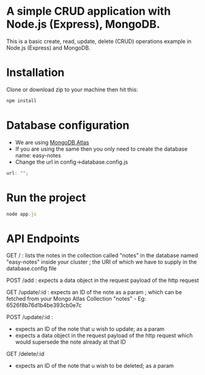 # A simple CRUD application with Node.js (Express), MongoDB.

This is a basic create, read, update, delete (CRUD) operations example in Node.js (Express) and MongoDB.

# Installation

Clone or download zip to your machine then hit this:

```javascript
npm install
```

# Database configuration

- We are using [MongoDB Atlas](https://www.mongodb.com/cloud/atlas)
- If you are using the same then you only need to create the database name: easy-notes
- Change the url in config->database.config.js

```javascript
url: "";
```

# Run the project

```javascript
node app.js
```

# API Endpoints

GET / : lists the notes in the collection called "notes" in the database named "easy-notes" inside your cluster ; the URI of which we have to supply in the database.config file


POST /add : expects a data object in the request payload of the http request

GET /update/:id : expects an ID of the note as a param ; which can be fetched from your Mongo Atlas Collection "notes" 
    - Eg: 6526f8b76d1b4be393cb0e7c

POST /update/:id : 
- expects an ID of the note that u wish to update; as a param
- expects a data object in the request payload of the http request which would supersede the note already at that ID

GET /delete/:id
- expects an ID of the note that u wish to be deleted; as a param
